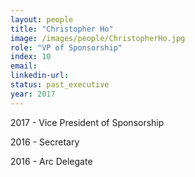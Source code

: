 ```yaml
---
layout: people
title: "Christopher Ho"
image: /images/people/ChristopherHo.jpg
role: "VP of Sponsorship"
index: 10
email:
linkedin-url:
status: past_executive
year: 2017
---
```

2017 - Vice President of Sponsorship

2016 - Secretary

2016 - Arc Delegate
